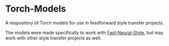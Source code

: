 # Torch-Models

A respository of Torch models for use in feedforward style transfer projects. 

The models were made specifically to work with [Fast-Neural-Style](https://github.com/jcjohnson/fast-neural-style), but may work with other style transfer projects as well.
